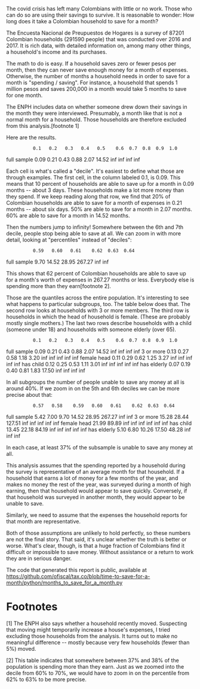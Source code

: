 The covid crisis has left many Colombians with little or no work. Those who can do so are using their savings to survive. It is reasonable to wonder: How long does it take a Colombian household to save for a month?

The Encuesta Nacional de Preupuestos de Hogares is a survey of 87201 Colombian households (291590 people) that was conducted over 2016 and 2017. It is rich data, with detailed information on, among many other things, a household's income and its purchases.

The math to do is easy. If a household saves zero or fewer pesos per month, then they can never save enough money for a month of expenses. Otherwise, the number of months a household needs in order to save for a month is "spending / saving". For instance, a household that spends 1 million pesos and saves 200,000 in a month would take 5 months to save for one month.

The ENPH includes data on whether someone drew down their savings in the month they were interviewed. Presumably, a month like that is not a normal month for a household. Those households are therefore excluded from this analysis.[footnote 1]

Here are the results.

              0.1   0.2   0.3   0.4   0.5    0.6  0.7  0.8  0.9  1.0
full sample  0.09  0.21  0.43  0.88  2.07  14.52  inf  inf  inf  inf

Each cell is what's called a "decile". It's easiest to define what those are through examples. The first cell, in the column labeled 0.1, is 0.09. This means that 10 percent of households are able to save up for a month in 0.09 months -- about 3 days. These households make a lot more money than they spend. If we keep reading along that row, we find that 20% of Colombian households are able to save for a month of expenses in 0.21 months -- about six days. 50% are able to save for a month in 2.07 months. 60% are able to save for a month in 14.52 months.

Then the numbers jump to infinity! Somewhere between the 6th and 7th decile, people stop being able to save at all. We can zoom in with more detail, looking at "percentiles" instead of "deciles":

              0.59   0.60   0.61    0.62  0.63  0.64
full sample   9.70  14.52  28.95  267.27   inf   inf

This shows that 62 percent of Colombian households are able to save up for a month's worth of expenses in 267.27 months or less. Everybody else is spending more than they earn[footnote 2].

Those are the quantiles across the entire population. It's interesting to see what happens to particular subgroups, too. The table below does that. The second row looks at households with 3 or more members. The third row is households in which the head of household is female. (These are probably mostly single mothers.) The last two rows describe households with a child (someone under 18) and households with someone elderly (over 65).

              0.1   0.2   0.3   0.4   0.5    0.6  0.7  0.8  0.9  1.0
full sample  0.09  0.21  0.43  0.88  2.07  14.52  inf  inf  inf  inf
3 or more    0.13  0.27  0.58  1.18  3.20    inf  inf  inf  inf  inf
female head  0.11  0.29  0.62  1.25  3.27    inf  inf  inf  inf  inf
has child    0.12  0.25  0.53  1.11  3.01    inf  inf  inf  inf  inf
has elderly  0.07  0.19  0.40  0.81  1.83  17.50  inf  inf  inf  inf

In all subgroups the number of people unable to save any money at all is around 40%. If we zoom in on the 5th and 6th deciles we can be more precise about that:

              0.57   0.58    0.59   0.60   0.61    0.62  0.63  0.64
full sample   5.42   7.00    9.70  14.52  28.95  267.27   inf   inf
3 or more    15.28  28.44  127.51    inf    inf     inf   inf   inf
female head  21.99  89.89     inf    inf    inf     inf   inf   inf
has child    13.45  22.18   84.19    inf    inf     inf   inf   inf
has elderly   5.10   6.80   10.26  17.50  48.28     inf   inf   inf

In each case, at least 37% of the subsample is unable to save any money at all.

This analysis assumes that the spending reported by a household during the survey is representative of an average month for that household. If a household that earns a lot of money for a few months of the year, and makes no money the rest of the year, was surveyed during a month of high earning, then that household would appear to save quickly. Conversely, if that household was surveyed in another month, they would appear to be unable to save.

Similarly, we need to assume that the expenses the household reports for that month are representative.

Both of those assumptions are unlikely to hold perfectly, so these numbers are not the final story. That said, it's unclear whether the truth is better or worse. What's clear, though, is that a huge fraction of Colombians find it difficult or impossible to save money. Without assistance or a return to work they are in serious danger.

The code that generated this report is public, available at
https://github.com/ofiscal/tax.co/blob/time-to-save-for-a-month/python/months_to_save_for_a_month.py


# Footnotes

[1] The ENPH also says whether a household recently moved. Suspecting that moving might temporarily increase a house's expenses, I tried excluding those households from the analysis. It turns out to make no meaningful difference -- mostly because very few households (fewer than 5%) moved.

[2] This table indicates that somewhere between 37% and 38% of the population is spending more than they earn. Just as we zoomed into the decile from 60% to 70%, we would have to zoom in on the percentile from 62% to 63% to be more precise.
